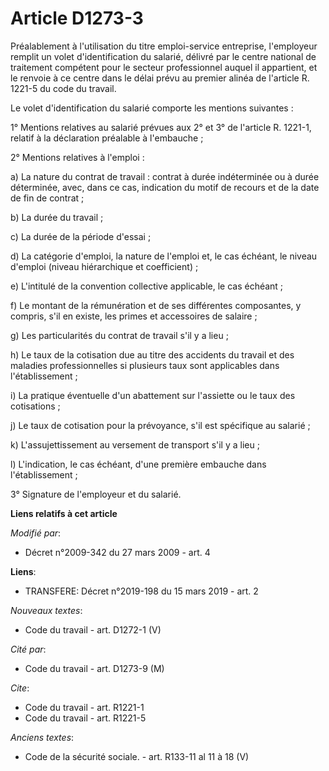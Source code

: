 # Article D1273-3

Préalablement à l'utilisation du titre emploi-service entreprise, l'employeur remplit un volet d'identification du salarié,
délivré par le centre national de traitement compétent pour le secteur professionnel auquel il appartient, et le renvoie à ce
centre dans le délai prévu au premier alinéa de l'article R. 1221-5 du code du travail. 

Le volet d'identification du salarié comporte les mentions suivantes : 

1° Mentions relatives au salarié prévues aux 2° et 3° de l'article R. 1221-1, relatif à la déclaration préalable à
l'embauche ; 

2° Mentions relatives à l'emploi : 

a) La nature du contrat de travail : contrat à durée indéterminée ou à durée déterminée, avec, dans ce cas, indication du
motif de recours et de la date de fin de contrat ; 

b) La durée du travail ; 

c) La durée de la période d'essai ; 

d) La catégorie d'emploi, la nature de l'emploi et, le cas échéant, le niveau d'emploi (niveau hiérarchique et
coefficient) ; 

e) L'intitulé de la convention collective applicable, le cas échéant ; 

f) Le montant de la rémunération et de ses différentes composantes, y compris, s'il en existe, les primes et accessoires de
salaire ; 

g) Les particularités du contrat de travail s'il y a lieu ; 

h) Le taux de la cotisation due au titre des accidents du travail et des maladies professionnelles si plusieurs taux sont
applicables dans l'établissement ; 

i) La pratique éventuelle d'un abattement sur l'assiette ou le taux des cotisations ; 

j) Le taux de cotisation pour la prévoyance, s'il est spécifique au salarié ; 

k) L'assujettissement au versement de transport s'il y a lieu ; 

l) L'indication, le cas échéant, d'une première embauche dans l'établissement ; 

3° Signature de l'employeur et du salarié.

**Liens relatifs à cet article**

_Modifié par_:

  - Décret n°2009-342 du 27 mars 2009 - art. 4

**Liens**:

  - TRANSFERE: Décret n°2019-198 du 15 mars 2019 - art. 2

_Nouveaux textes_:

  - Code du travail - art. D1272-1 (V)

_Cité par_:

  - Code du travail - art. D1273-9 (M)

_Cite_:

  - Code du travail - art. R1221-1
  - Code du travail - art. R1221-5

_Anciens textes_:

  - Code de la sécurité sociale. - art. R133-11 al 11 à 18 (V)
